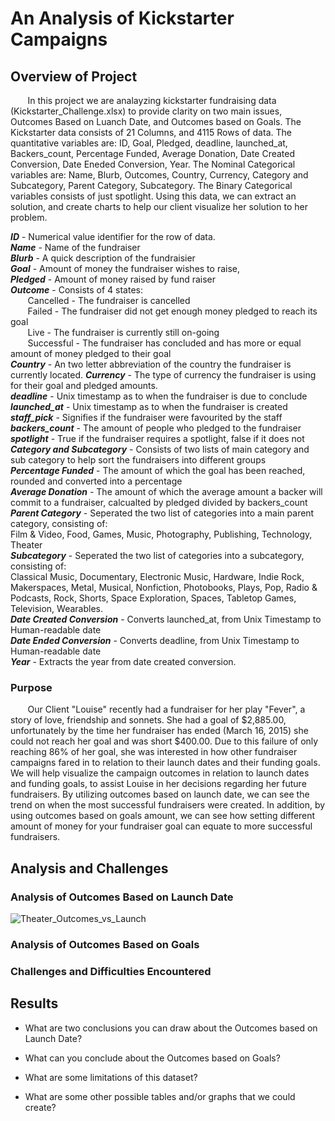 # An Analysis of Kickstarter Campaigns

## Overview of Project

&nbsp;&nbsp;&nbsp;&nbsp;&nbsp;&nbsp; In this project we are analayzing kickstarter fundraising data (Kickstarter_Challenge.xlsx) to provide clarity on two main issues, 
Outcomes Based on Luanch Date, and Outcomes based on Goals. The Kickstarter data consists of 21 Columns, and 4115 Rows of data. The quantitative variables are:
ID, Goal, Pledged, deadline, launched_at, Backers_count, Percentage Funded, Average Donation, Date Created Conversion,  Date Eneded Conversion, Year. 
The Nominal Categorical variables are: Name, Blurb, Outcomes, Country, Currency, Category and Subcategory, Parent Category, Subcategory. The Binary Categorical 
variables consists of just spotlight. Using this data, we can extract an solution, and create charts to help our client visualize her solution to her problem. 

_**ID**_ - Numerical value identifier for the row of data.  
_**Name**_ - Name of the fundraiser  
_**Blurb**_ - A quick description of the fundraisier  
_**Goal**_ - Amount of money the fundraiser wishes to raise, \
_**Pledged**_ - Amount of money raised by fund raiser \
_**Outcome**_ - Consists of 4 states:  
&nbsp;&nbsp;&nbsp;&nbsp;&nbsp;&nbsp; Cancelled - The fundraiser is cancelled  
&nbsp;&nbsp;&nbsp;&nbsp;&nbsp;&nbsp; Failed - The fundraiser did not get enough money pledged to reach its goal  
&nbsp;&nbsp;&nbsp;&nbsp;&nbsp;&nbsp; Live - The fundraiser is currently still on-going  
&nbsp;&nbsp;&nbsp;&nbsp;&nbsp;&nbsp; Successful - The fundraiser has concluded and has more or equal amount of money pledged to their goal \
_**Country**_ - An two letter abbreviation of the country the fundraiser is currently located. 
_**Currency**_ - The type of currency the fundraiser is using for their goal and pledged amounts.  
_**deadline**_ - Unix timestamp as to when the fundraiser is due to conclude  
_**launched_at**_ - Unix timestamp as to when the fundraiser is created 
_**staff_pick**_ - Signifies if the fundraiser were favourited by the staff \
_**backers_count**_ - The amount of people who pledged to the fundraiser \
_**spotlight**_ - True if the fundraiser requires a spotlight, false if it does not \
_**Category and Subcategory**_ - Consists of two lists of main category and sub category to help sort the fundraisers into different groups \
_**Percentage Funded**_ - The amount of which the goal has been reached, rounded and converted into a percentage \
_**Average Donation**_ - The amount of which the average amount a backer will commit to a fundraiser, calcualted by pledged divided by backers_count \
_**Parent Category**_ - Seperated the two list of categories into a main parent category, consisting of: \
	Film & Video, Food, Games, Music, Photography, Publishing, Technology, Theater   \
_**Subcategory**_ - Seperated the two list of categories into a subcategory, consisting of: \
	Classical Music, Documentary, Electronic Music, Hardware, Indie Rock, Makerspaces,
Metal, Musical, Nonfiction, Photobooks, Plays, Pop, Radio & Podcasts, Rock, Shorts,
Space Exploration, Spaces, Tabletop Games, Television, Wearables.  
_**Date Created Conversion**_ - Converts launched_at, from Unix Timestamp to Human-readable date  
_**Date Ended Conversion**_ - Converts deadline,  from Unix Timestamp to Human-readable date  
_**Year**_ - Extracts the year from date created conversion.  
	
### Purpose

&nbsp;&nbsp;&nbsp;&nbsp;&nbsp;&nbsp; Our Client "Louise" recently had a fundraiser for her play "Fever", a story of love, 
friendship and sonnets. She had a goal of $2,885.00,  unfortunately by the time her fundraiser has ended (March 16, 2015) she could not reach her goal 
and was short $400.00. Due to this failure of only reaching 86% of her goal, she was interested in how other fundraiser campaigns fared in to relation 
to their launch dates and their funding goals. We will help visualize the campaign outcomes in relation to launch dates and funding goals, to assist Louise
in her decisions regarding her future fundraisers. By utilizing outcomes based on launch date, we can see the trend on when the most successful fundraisers were created.
In addition, by using outcomes based on goals amount, we can see how setting different amount of money for your fundraiser goal can equate to more successful fundraisers.  


## Analysis and Challenges

### Analysis of Outcomes Based on Launch Date

![Theater_Outcomes_vs_Launch](https://raw.githubusercontent.com/alecngai/Kickstarter-analysis/main/Resources/Theater_Outcomes_vs_Launch.png)

### Analysis of Outcomes Based on Goals

### Challenges and Difficulties Encountered

## Results

- What are two conclusions you can draw about the Outcomes based on Launch Date?

- What can you conclude about the Outcomes based on Goals?

- What are some limitations of this dataset?

- What are some other possible tables and/or graphs that we could create?